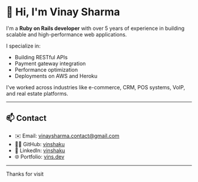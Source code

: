 # 👋 Hi, I'm Vinay Sharma

I'm a **Ruby on Rails developer** with over 5 years of experience in building scalable and high-performance web applications.

I specialize in:
- Building RESTful APIs
- Payment gateway integration
- Performance optimization
- Deployments on AWS and Heroku

I've worked across industries like e-commerce, CRM, POS systems, VoIP, and real estate platforms.

---

## 📫 Contact

- ✉️ Email: [vinaysharma.contact@gmail.com](mailto:vinaysharma.contact@gmail.com)  
- 🧑‍💻 GitHub: [vinshaku](https://github.com/vinshaku)  
- 💼 LinkedIn: [vinshaku](https://linkedin.com/in/vinshaku)  
- 🌐 Portfolio: [vins.dev](https://vins.dev)

---

Thanks for visit

